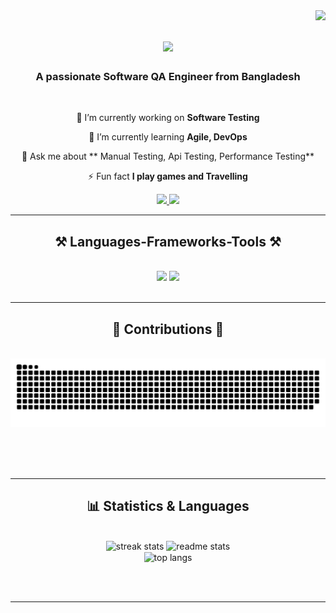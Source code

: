 <img align="right" src="https://visitor-badge.laobi.icu/badge?page_id=mazharulshameem"/>

<h1 align="center">
    <img src="https://readme-typing-svg.herokuapp.com/?font=Righteous&size=35&center=true&vCenter=true&width=500&height=70&duration=4000&lines=Hi+There!+👋;+I'm+Mazharul+Islam!;" />
</h1>

<h3 align="center">A passionate Software QA Engineer from Bangladesh</h3>

<br/>

<div align="center">
 
 🔭 I’m currently working on **Software Testing**
 
 🌱 I’m currently learning **Agile, DevOps**

💬 Ask me about ** Manual Testing, Api Testing, Performance Testing**

⚡ Fun fact **I play games and Travelling**

 </div>
 
<div align="center"> 

</a>
  <a href="mailto:mazharulis.cs.07@gmail.com">
    <img src="https://img.shields.io/badge/Gmail-333333?style=for-the-badge&logo=gmail&logoColor=red" />
  </a>
  <a href="https://linkedin.com/in/mazharulshameem" target="_blank">
    <img src="https://img.shields.io/badge/LinkedIn-0077B5?style=for-the-badge&logo=linkedin&logoColor=white" target="_blank" />
  </a>
 
</div>

 <hr/>
 
<h2 align="center">⚒️ Languages-Frameworks-Tools ⚒️</h2>
<br/>
<div align="center">
    <img src="https://skillicons.dev/icons?i=html,css,tailwind,bootstrap,javascript,react,nodejs,github,git" />
    <img src="https://skillicons.dev/icons?i=java,python,mongodb,c,mysql,selenium,jmete,agile " /><br>
</div>

<br/>
<hr/>

<div align="center">
  <h2>🐍 Contributions 🐍</h2>
  <br>
  <img alt="snake eating my contributions" src="https://raw.githubusercontent.com/salesp07/salesp07/output/github-contribution-grid-snake.svg" />
  
  <br/><br/><br/>
</div>

<hr/>

<h2 align="center">📊 Statistics & Languages</h2>

<br>
<div align=center>
  <img width=390 src="https://github-readme-streak-stats-salesp07.vercel.app/?user=mazharulshameem&count_private=true&theme=react&border_radius=10" alt="streak stats"/>
  <img width=390 src="https://github-readme-stats-salesp07.vercel.app/api?username=mazharulshameem&count_private=true&show_icons=true&theme=react&rank_icon=github&border_radius=10" alt="readme stats" />
  <br/>
  <img width=325 align="center" src="https://github-readme-stats-salesp07.vercel.app/api/top-langs/?username=mazharulshameem&hide=HTML&langs_count=8&layout=compact&theme=react&border_radius=10&size_weight=0.5&count_weight=0.5&exclude_repo=github-readme-stats" alt="top langs" />
</div>

<br/><br/>

<hr/>

<br/>
<br/>
